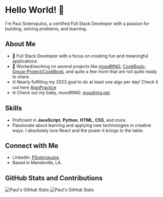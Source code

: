 # Hello World! 👋

I'm Paul Soteropulos, a certified Full Stack Developer with a passion for building, solving problems, and learning.

## About Me
- 🌱 Full Stack Developer with a focus on creating fun and meaningful applications.
- 🔭 Worked/working on several projects like [moodRING](https://github.com/psoteropulos/moodRING), [CookBook-Group-Project/CookBook](https://github.com/psoteropulos/CookBook-Group-Project), and quite a few more that are not quite ready to share.
- 🤓 Nearly fulfilling my 2023 goal to do at least one algo per day! Check it out here [AlgoPractice](https://github.com/psoteropulos/AlgoPractice)
- 🌐 Check out my baby, moodRING: [moodring.net](https://moodring.net)

## Skills
- Proficient in **JavaScript**, **Python**, **HTML**, **CSS**, and more.
- Passionate about learning and applying new technologies in creative ways. I absolutely love React and the power it brings to the table.

## Connect with Me
- LinkedIn: [PSoteropulos](https://linkedin.com/psoteropulos)
- Based in Mandeville, LA.

## GitHub Stats and Contributions
![Paul's GitHub Stats](https://github-readme-stats.vercel.app/api?username=psoteropulos&show_icons=true) ![Paul's GitHub Stats](https://github-readme-streak-stats.herokuapp.com/?user=psoteropulos&theme=dark&hide_border=true)
